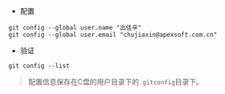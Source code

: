 - 配置

```
git config --global user.name "出佳辛"
git config --global user.email "chujiaxin@apexsoft.com.cn"
```

 - 验证

```
git config --list
```

> 配置信息保存在C盘的用户目录下的`.gitconfig`目录下。